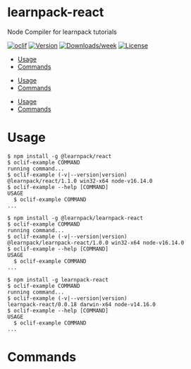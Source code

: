 learnpack-react
================

Node Compiler for learnpack tutorials

[![oclif](https://img.shields.io/badge/cli-oclif-brightgreen.svg)](https://oclif.io)
[![Version](https://img.shields.io/npm/v/learnpack-react.svg)](https://npmjs.org/package/learnpack-react)
[![Downloads/week](https://img.shields.io/npm/dw/learnpack-react.svg)](https://npmjs.org/package/learnpack-react)
[![License](https://img.shields.io/npm/l/learnpack-react.svg)](https://github.com/learnpack/node-compiler/blob/master/package.json)

<!-- toc -->
* [Usage](#usage)
* [Commands](#commands)
<!-- tocstop -->
* [Usage](#usage)
* [Commands](#commands)
<!-- tocstop -->
* [Usage](#usage)
* [Commands](#commands)
<!-- tocstop -->
# Usage
<!-- usage -->
```sh-session
$ npm install -g @learnpack/react
$ oclif-example COMMAND
running command...
$ oclif-example (-v|--version|version)
@learnpack/react/1.1.0 win32-x64 node-v16.14.0
$ oclif-example --help [COMMAND]
USAGE
  $ oclif-example COMMAND
...
```
<!-- usagestop -->
```sh-session
$ npm install -g @learnpack/learnpack-react
$ oclif-example COMMAND
running command...
$ oclif-example (-v|--version|version)
@learnpack/learnpack-react/1.0.0 win32-x64 node-v16.14.0
$ oclif-example --help [COMMAND]
USAGE
  $ oclif-example COMMAND
...
```
<!-- usagestop -->
```sh-session
$ npm install -g learnpack-react
$ oclif-example COMMAND
running command...
$ oclif-example (-v|--version|version)
learnpack-react/0.0.18 darwin-x64 node-v14.16.0
$ oclif-example --help [COMMAND]
USAGE
  $ oclif-example COMMAND
...
```
<!-- usagestop -->
# Commands
<!-- commands -->

<!-- commandsstop -->

<!-- commandsstop -->

<!-- commandsstop -->
